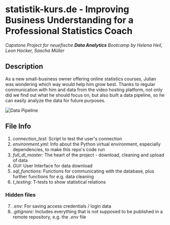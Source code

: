 # statistik-kurs.de - Improving Business Understanding for a Professional Statistics Coach

_Capstone Project for neuefische **Data Analytics** Bootcamp by Helena Heil, Leon Hocker, Sascha Müller_

## Description

As a new small-business owner offering online statistics courses, Julian was wondering which way would help him grow best. Thanks to regular communication with him and data from the video hosting platform, not only did we find out what he should focus on, but also built a data pipeline, so he can easily analyze the data for future purposes.

![Data Pipeline](https://i.ibb.co/gth0gb8/Capstone-Data.png)

## File Info

1. _connection_test:_ Script to test the user's connection
2. _environment.yml:_ Info about the Python virtual environment, especially dependencies, to make this repo's code run
3. _full_dl_master:_ The heart of the project - download, cleaning and upload of data
4. _GUI:_ User Interface for data download
5. _sql_functions:_ Functions for communicating with the database, plus further functions for e.g. data cleaning
6. _t_testing:_ T-tests to show statistical relations

### Hidden files

7. _.env:_ For saving access credentials / login data
8. _.gitignore:_ Includes everything that is not supposed to be published in a remote repository, e.g. the _.env_ file
